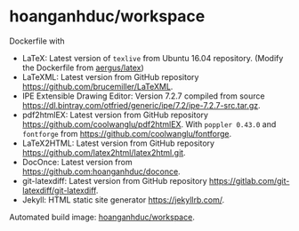 # hoanganhduc/workspace

Dockerfile with

* LaTeX: Latest version of `texlive` from Ubuntu 16.04 repository. (Modify the Dockerfile from [aergus/latex](https://hub.docker.com/r/aergus/latex/))
* LaTeXML: Latest version from GitHub repository https://github.com/brucemiller/LaTeXML.
* IPE Extensible Drawing Editor: Version 7.2.7 compiled from source https://dl.bintray.com/otfried/generic/ipe/7.2/ipe-7.2.7-src.tar.gz.
* pdf2htmlEX: Latest version from GitHub repository https://github.com/coolwanglu/pdf2htmlEX. With `poppler 0.43.0` and `fontforge` from https://github.com/coolwanglu/fontforge.
* LaTeX2HTML: Latest version from GitHub repository https://github.com/latex2html/latex2html.git.
* DocOnce: Latest version from https://github.com:hoanganhduc/doconce.
* git-latexdiff: Latest version from GitHub repository https://gitlab.com/git-latexdiff/git-latexdiff.
* Jekyll: HTML static site generator https://jekyllrb.com/.

Automated build image: [hoanganhduc/workspace](https://hub.docker.com/r/hoanganhduc/workspace/).
